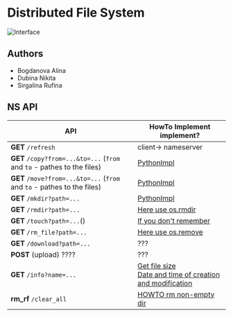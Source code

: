 # Distributed File System

![Interface](https://i.imgur.com/EByMnnR.png)

## Authors

-   Bogdanova Alina
-   Dubina Nikita
-   Sirgalina Rufina

## NS API

| API                                                                     | HowTo Implement implement?                                                                                                                                                                                                                       |
| ----------------------------------------------------------------------- | ------------------------------------------------------------------------------------------------------------------------------------------------------------------------------------------------------------------------------------------------ |
| **GET** `/refresh`                                                      | client-> nameserver                                                                                                                                                                                                                              |
| **GET** `/copy?from=...&to=...` (`from` and `to` - pathes to the files) | [PythonImpl](https://stackoverflow.com/questions/123198/how-do-i-copy-a-file-in-python)                                                                                                                                                          |
| **GET** `/move?from=...&to=...` (`from` and `to` - pathes to the files) | [PythonImpl](https://stackoverflow.com/questions/8858008/how-to-move-a-file)                                                                                                                                                                     |
| **GET** `/mkdir?path=...`                                               | [PythonImpl](https://thispointer.com/how-to-create-a-directory-in-python/)                                                                                                                                                                       |
| **GET** `/rmdir?path=...`                                               | [Here use os.rmdir](https://stackoverflow.com/questions/6996603/how-to-delete-a-file-or-folder)                                                                                                                                                  |
| **GET** `/touch?path=...`()                                             | [If you don't remember](https://stackoverflow.com/questions/12654772/create-empty-file-using-python)                                                                                                                                             |
| **GET** `/rm_file?path=...`                                             | [Here use os.remove](https://stackoverflow.com/questions/6996603/how-to-delete-a-file-or-folder)                                                                                                                                                 |
| **GET** `/download?path=...`                                            | ???                                                                                                                                                                                                                                              |
| **POST** (upload) ????                                                  | ???                                                                                                                                                                                                                                              |
| **GET** `/info?name=...`                                                | [Get file size](https://stackoverflow.com/questions/6591931/getting-file-size-in-python) <br>[Date and time of creation and modification](https://stackoverflow.com/questions/237079/how-to-get-file-creation-modification-date-times-in-python) |
| **rm_rf** `/clear_all`                                                  | [HOWTO rm non-empty dir](https://stackoverflow.com/questions/303200/how-do-i-remove-delete-a-folder-that-is-not-empty)                                                                                                                           |
